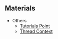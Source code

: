 ## Materials
* Others
	* [Tutorials Point](https://www.tutorialspoint.com/log4j/index.htm)
	* [Thread Context](https://howtodoinjava.com/log4j2/threadcontext-fish-tagging/)